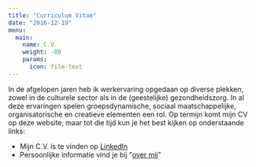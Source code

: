 ```yaml
---
title: "Curriculum Vitae"
date: "2016-12-19"
menu:
  main:
    name: C.V.
    weight: -80
    params:
      icon: file-text
---
```

In de afgelopen jaren heb ik werkervaring opgedaan op diverse plekken, zowel in de culturele sector als in de (geestelijke) gezondheidszorg.  In al deze ervaringen spelen groepsdynamische, sociaal maatschappelijke, organisatorische en creatieve elementen een rol. Op termijn komt mijn CV op deze website, maar tot die tijd kun je het best kijken op onderstaande links:

- Mijn C.V. is te vinden op [LinkedIn](https://www.linkedin.com/in/stijnbiemans/) 
- Persoonlijke informatie vind je bij "[over mij](/over-mij/)"
